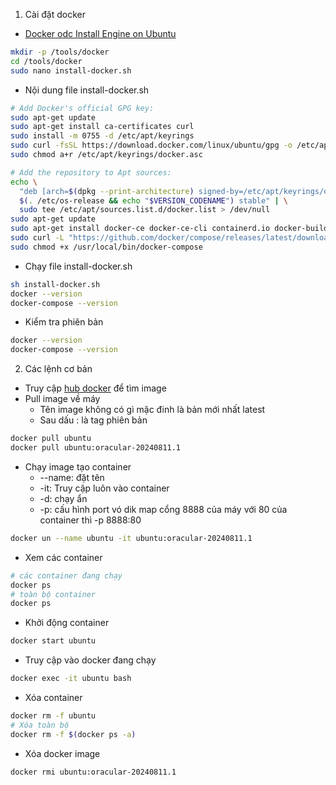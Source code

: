 1. Cài đặt docker

- [Docker odc Install Engine on Ubuntu](https://docs.docker.com/engine/install/ubuntu/)

``` sh
mkdir -p /tools/docker
cd /tools/docker
sudo nano install-docker.sh
```

- Nội dung file install-docker.sh

``` install-docker.sh
# Add Docker's official GPG key:
sudo apt-get update
sudo apt-get install ca-certificates curl
sudo install -m 0755 -d /etc/apt/keyrings
sudo curl -fsSL https://download.docker.com/linux/ubuntu/gpg -o /etc/apt/keyrings/docker.asc
sudo chmod a+r /etc/apt/keyrings/docker.asc

# Add the repository to Apt sources:
echo \
  "deb [arch=$(dpkg --print-architecture) signed-by=/etc/apt/keyrings/docker.asc] https://download.docker.com/linux/ubuntu \
  $(. /etc/os-release && echo "$VERSION_CODENAME") stable" | \
  sudo tee /etc/apt/sources.list.d/docker.list > /dev/null
sudo apt-get update
sudo apt-get install docker-ce docker-ce-cli containerd.io docker-buildx-plugin docker-compose-plugin -y
sudo curl -L "https://github.com/docker/compose/releases/latest/download/docker-compose-$(uname -s)-$(uname -m)" -o /usr/local/bin/docker-compose
sudo chmod +x /usr/local/bin/docker-compose
```

- Chạy file install-docker.sh

``` sh
sh install-docker.sh
docker --version
docker-compose --version
```

- Kiểm tra phiên bản

``` sh
docker --version
docker-compose --version
```

2. Các lệnh cơ bản

- Truy cập [hub docker](https://hub.docker.com/) để tìm image
- Pull image về máy
  - Tên image không có gì mặc đinh là bản mới nhất latest
  - Sau dấu : là tag phiên bản

``` sh
docker pull ubuntu
docker pull ubuntu:oracular-20240811.1
```

- Chạy image tạo container
  - --name: đặt tên
  - -it: Truy cập luôn vào container
  - -d: chạy ẩn
  - -p: cấu hình port vó dik map cổng 8888 của máy với 80 của container thì -p 8888:80

``` sh
docker un --name ubuntu -it ubuntu:oracular-20240811.1
```

- Xem các container

``` sh
# các container đang chạy
docker ps
# toàn bộ container
docker ps
```

- Khởi động container

``` sh
docker start ubuntu
```

- Truy cập vào docker đang chạy

``` sh
docker exec -it ubuntu bash
```

- Xóa container

``` sh
docker rm -f ubuntu
# Xóa toàn bộ
docker rm -f $(docker ps -a)
```

- Xóa docker image

``` sh
docker rmi ubuntu:oracular-20240811.1
```

